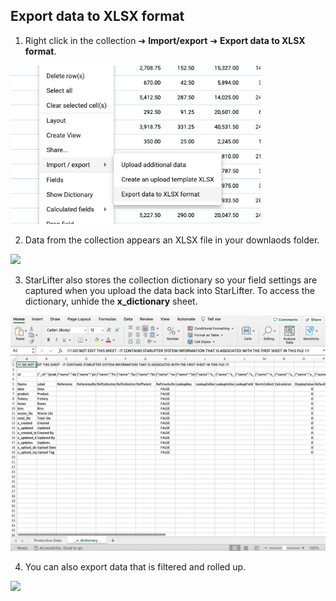 ## Export data to XLSX format

1. Right click in the collection ➔ **Import/export** ➔ **Export data to XLSX format**.

<img src="../assets/export_matt01.png"  style="width:400px" class="border"></img>

2. Data from the collection appears an XLSX file in your downlaods folder.

<img src="../assets/export_matt02.png"  style="width:1000px" class="border"></img>

3. StarLifter also stores the collection dictionary so your field settings are captured when you upload the data back into StarLifter. To access the dictionary, unhide the **__x_dictionary__** sheet.

<img src="../assets/export_matt03.png"  style="width:800px" class="border"></img>

4. You can also export data that is filtered and rolled up.

<img src="../assets/export_matt04.png"  style="width:1000px" class="border"></img>
